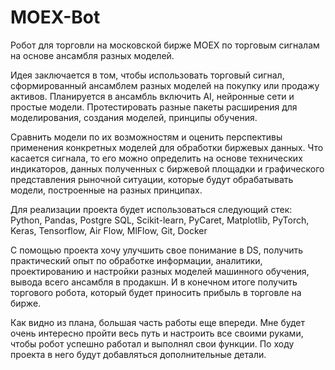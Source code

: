 # MOEX-Bot

Робот для торговли на московской бирже MOEX по торговым сигналам на основе ансамбля разных моделей.

  Идея заключается в том, чтобы использовать торговый сигнал, сформированный ансамблем разных моделей на покупку или продажу активов.
Планируется в ансамбль включить  AI,  нейронные сети и простые модели. Протестировать разные пакеты расширения для моделирования, создания моделей, принципы обучения.

  Сравнить модели по их возможностям и оценить перспективы применения конкретных моделей для обработки биржевых данных.
  Что касается сигнала, то его можно определить на основе технических индикаторов, данных полученных с биржевой площадки и графического представления рыночной ситуации, которые будут обрабатывать модели, построенные на разных принципах.
  
  Для реализации проекта будет использоваться следующий стек:
Python, Pandas, Postgre SQL, Scikit-learn, PyCaret, Matplotlib, PyTorch, Keras, Tensorflow,  Air Flow, MlFlow, Git, Docker


  С помощью проекта хочу улучшить свое понимание в DS, получить практический опыт по обработке информации, аналитики, проектированию и настройки разных моделей машинного обучения, вывода всего ансамбля в продакшн. И в конечном итоге получить торгового робота, который будет приносить прибыль в торговле на бирже.

  Как видно из плана, большая часть работы еще впереди. Мне будет очень интересно пройти весь путь и настроить все своими руками, чтобы робот успешно работал и выполнял свои функции.
  По ходу проекта в него будут добавляться дополнительные детали.
